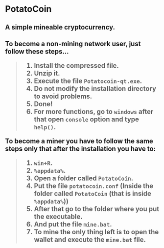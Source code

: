 # PotatoCoin
<h2> A simple mineable cryptocurrency. <h2/>

**To become a non-mining network user, just follow these steps...**
> 1) Install the compressed file.
> 2) Unzip it.
> 3) Execute the file `Potatocoin-qt.exe`.
> 4) Do not modify the installation directory to avoid problems.
> 6) Done!
> 7) For more functions, go to  `windows` after that open `console` option and type `help()`.

**To become a miner you have to follow the same steps only that after the installation you have to:**
> 1) `win+R`.
> 2) `%appdata%`.
> 3) Open a folder called `PotatoCoin`.
> 4) Put the file `potatocoin.conf` (Inside the folder called `PotatoCoin` (that is inside `%appdata%`))
> 5) After that go to the folder where you put the executable.
> 6) And put the file `mine.bat`.
> 7) To mine the only thing left is to open the wallet and execute the `mine.bat` file.
